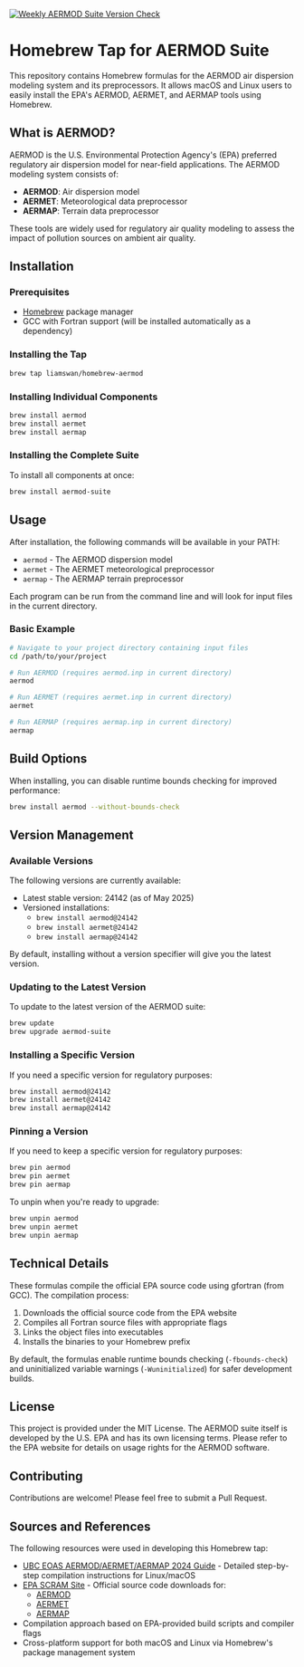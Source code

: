 [![Weekly AERMOD Suite Version Check](https://github.com/liamswan/homebrew-aermod/actions/workflows/weekly-version-check.yml/badge.svg?branch=main)](https://github.com/liamswan/homebrew-aermod/actions/workflows/weekly-version-check.yml)
# Homebrew Tap for AERMOD Suite

This repository contains Homebrew formulas for the AERMOD air dispersion modeling system and its preprocessors. It allows macOS and Linux users to easily install the EPA's AERMOD, AERMET, and AERMAP tools using Homebrew.

## What is AERMOD?

AERMOD is the U.S. Environmental Protection Agency's (EPA) preferred regulatory air dispersion model for near-field applications. The AERMOD modeling system consists of:

- **AERMOD**: Air dispersion model
- **AERMET**: Meteorological data preprocessor
- **AERMAP**: Terrain data preprocessor

These tools are widely used for regulatory air quality modeling to assess the impact of pollution sources on ambient air quality.

## Installation

### Prerequisites

- [Homebrew](https://brew.sh/) package manager
- GCC with Fortran support (will be installed automatically as a dependency)

### Installing the Tap

```bash
brew tap liamswan/homebrew-aermod
```

### Installing Individual Components

```bash
brew install aermod
brew install aermet
brew install aermap
```

### Installing the Complete Suite

To install all components at once:

```bash
brew install aermod-suite
```

## Usage

After installation, the following commands will be available in your PATH:

- `aermod` - The AERMOD dispersion model
- `aermet` - The AERMET meteorological preprocessor
- `aermap` - The AERMAP terrain preprocessor

Each program can be run from the command line and will look for input files in the current directory.

### Basic Example

```bash
# Navigate to your project directory containing input files
cd /path/to/your/project

# Run AERMOD (requires aermod.inp in current directory)
aermod

# Run AERMET (requires aermet.inp in current directory)
aermet

# Run AERMAP (requires aermap.inp in current directory)
aermap
```

## Build Options

When installing, you can disable runtime bounds checking for improved performance:

```bash
brew install aermod --without-bounds-check
```

## Version Management

### Available Versions

The following versions are currently available:

- Latest stable version: 24142 (as of May 2025)
- Versioned installations:
  - `brew install aermod@24142`
  - `brew install aermet@24142`
  - `brew install aermap@24142`

By default, installing without a version specifier will give you the latest version.

### Updating to the Latest Version

To update to the latest version of the AERMOD suite:

```bash
brew update
brew upgrade aermod-suite
```

### Installing a Specific Version

If you need a specific version for regulatory purposes:

```bash
brew install aermod@24142
brew install aermet@24142
brew install aermap@24142
```

### Pinning a Version

If you need to keep a specific version for regulatory purposes:

```bash
brew pin aermod
brew pin aermet
brew pin aermap
```

To unpin when you're ready to upgrade:

```bash
brew unpin aermod
brew unpin aermet
brew unpin aermap
```

## Technical Details

These formulas compile the official EPA source code using gfortran (from GCC). The compilation process:

1. Downloads the official source code from the EPA website
2. Compiles all Fortran source files with appropriate flags
3. Links the object files into executables
4. Installs the binaries to your Homebrew prefix

By default, the formulas enable runtime bounds checking (`-fbounds-check`) and uninitialized variable warnings (`-Wuninitialized`) for safer development builds.

## License

This project is provided under the MIT License. The AERMOD suite itself is developed by the U.S. EPA and has its own licensing terms. Please refer to the EPA website for details on usage rights for the AERMOD software.

## Contributing

Contributions are welcome! Please feel free to submit a Pull Request.

## Sources and References

The following resources were used in developing this Homebrew tap:

* [UBC EOAS AERMOD/AERMET/AERMAP 2024 Guide](https://www.eoas.ubc.ca/courses/atsc507/ADM/aermod/aermod_aermet_aermap_2024-v2.pdf) - Detailed step-by-step compilation instructions for Linux/macOS
* [EPA SCRAM Site](https://www.epa.gov/scram) - Official source code downloads for:
  * [AERMOD](https://www.epa.gov/scram/air-quality-dispersion-modeling-preferred-and-recommended-models#aermod)
  * [AERMET](https://www.epa.gov/scram/meteorological-processors-and-accessory-programs#aermet)
  * [AERMAP](https://www.epa.gov/scram/air-quality-dispersion-modeling-related-model-support-programs#aermap)
* Compilation approach based on EPA-provided build scripts and compiler flags
* Cross-platform support for both macOS and Linux via Homebrew's package management system
